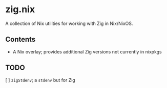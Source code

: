 # zig.nix

A collection of Nix utilities for working with Zig in Nix/NixOS.

## Contents

- A Nix overlay; provides additional Zig versions not currently in nixpkgs

## TODO

[ ] `zigStdenv`; a `stdenv` but for Zig
